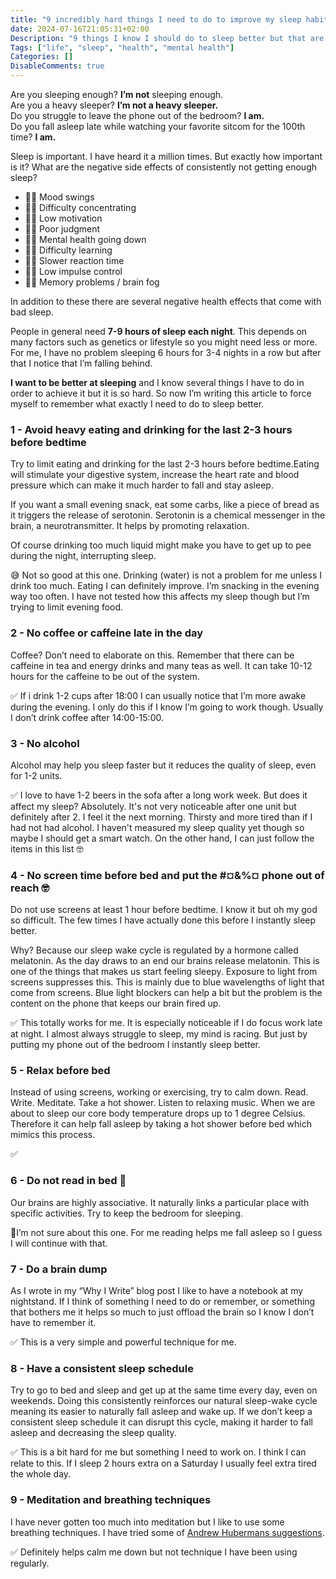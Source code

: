 ```yaml
---
title: "9 incredibly hard things I need to do to improve my sleep habits"
date: 2024-07-16T21:05:31+02:00
Description: "9 things I know I should do to sleep better but that are so hard to do over time."
Tags: ["life", "sleep", "health", "mental health"]
Categories: []
DisableComments: true
---
```


Are you sleeping enough? **I’m not** sleeping enough.  
Are you a heavy sleeper? **I’m not a heavy sleeper.**  
Do you struggle to leave the phone out of the bedroom? **I am.**  
Do you fall asleep late while watching your favorite sitcom for the 100th time? **I am.**

Sleep is important. I have heard it a million times. But exactly how important is it? What are the negative side effects of consistently not getting enough sleep?

- 🙋🏻 Mood swings
- 🙋🏻 Difficulty concentrating
- 🙋🏻 Low motivation
- 🙋🏻 Poor judgment
- 🙋🏻 Mental health going down
- 🙋🏻 Difficulty learning
- 🙋🏻 Slower reaction time
- 🙋🏻 Low impulse control
- 🙋🏻 Memory problems / brain fog

In addition to these there are several negative health effects that come with bad sleep.

People in general need **7-9 hours of sleep each night**. This depends on many factors such as genetics or lifestyle so you might need less or more. For me, I have no problem sleeping 6 hours for 3-4 nights in a row but after that I notice that I’m falling behind.

**I want to be better at sleeping** and I know several things I have to do in order to achieve it but it is so hard. So now I’m writing this article to force myself to remember what exactly I need to do to sleep better.

### 1 - Avoid heavy eating and drinking for the last 2-3 hours before bedtime

Try to limit eating and drinking for the last 2-3 hours before bedtime.Eating will stimulate your digestive system, increase the heart rate and blood pressure which can make it much harder to fall and stay asleep.

If you want a small evening snack, eat some carbs, like a piece of bread as it triggers the release of serotonin. Serotonin is a chemical messenger in the brain, a neurotransmitter. It helps by promoting relaxation.

Of course drinking too much liquid might make you have to get up to pee during the night, interrupting sleep. 

😅 Not so good at this one. Drinking (water) is not a problem for me unless I drink too much. Eating I can definitely improve. I’m snacking in the evening way too often. I have not tested how this affects my sleep though but I’m trying to limit evening food.

### 2 - No coffee or caffeine late in the day

Coffee? Don’t need to elaborate on this. Remember that there can be caffeine in tea and energy drinks and many teas as well. It can take 10-12 hours for the caffeine to be out of the system. 

✅ If i drink 1-2 cups after 18:00 I can usually notice that I’m more awake during the evening. I only do this if I know I’m going to work though. Usually I don’t drink coffee after 14:00-15:00.

### 3 - No alcohol
Alcohol may help you sleep faster but it reduces the quality of sleep, even for 1-2 units.

✅ I love to have 1-2 beers in the sofa after a long work week. But does it affect my sleep? Absolutely. It's not very noticeable after one unit but definitely after 2. I feel it the next morning. Thirsty and more tired than if I had not had alcohol. I haven't measured my sleep quality yet though so maybe I should get a smart watch. On the other hand, I can just follow the items in this list 🤓

### 4 - No screen time before bed and put the #¤&%¤ phone out of reach 🤓

Do not use screens at least 1 hour before bedtime. I know it but oh my god so difficult. The few times I have actually done this before I instantly sleep better.

Why? Because our sleep wake cycle is regulated by a hormone called melatonin. As the day draws to an end our brains release melatonin. This is one of the things that makes us start feeling sleepy. Exposure to light from screens suppresses this. This is mainly due to blue wavelengths of light that come from screens. Blue light blockers can help a bit but the problem is the content on the phone that keeps our brain fired up.

✅ This totally works for me. It is especially noticeable if I do focus work late at night. I almost always struggle to sleep, my mind is racing. But just by putting my phone out of the bedroom I instantly sleep better.

### 5 - Relax before bed

Instead of using screens, working or exercising, try to calm down. Read. Write. Meditate. Take a hot shower. Listen to relaxing music. When we are about to sleep our core body temperature drops up to 1 degree Celsius. Therefore it can help fall asleep by taking a hot shower before bed which mimics this process.

✅ 

### 6 - Do not read in bed 🫢

Our brains are highly associative. It naturally links a particular place with specific activities. Try to keep the bedroom for sleeping. 

🤔I’m not sure about this one. For me reading helps me fall asleep so I guess I will continue with that.

### 7 - Do a brain dump

As I wrote in my “Why I Write” blog post I like to have a notebook at my nightstand. If I think of something I need to do or remember, or something that bothers me it helps so much to just offload the brain so I know I don’t have to remember it.

✅ This is a very simple and powerful technique for me.

### 8 - Have a consistent sleep schedule

Try to go to bed and sleep and get up at the same time every day, even on weekends. Doing this consistently reinforces our natural sleep-wake cycle meaning its easier to naturally fall asleep and wake up. If we don’t keep a consistent sleep schedule it can disrupt this cycle, making it harder to fall asleep and decreasing the sleep quality.

✅ This is a bit hard for me but something I need to work on. I think I can relate to this. If I sleep 2 hours extra on a Saturday I usually feel extra tired the whole day.

### 9 - Meditation and breathing techniques

I have never gotten too much into meditation but I like to use some breathing techniques. I have tried some of [Andrew Hubermans suggestions](https://www.hubermanlab.com/episode/how-to-breathe-correctly-for-optimal-health-mood-learning-and-performance).

✅ Definitely helps calm me down but  not technique I have been using regularly. 
